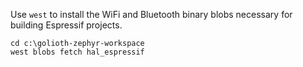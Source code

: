 Use `west` to install the WiFi and Bluetooth binary blobs necessary for building Espressif projects.

```shell
cd c:\golioth-zephyr-workspace
west blobs fetch hal_espressif
```

